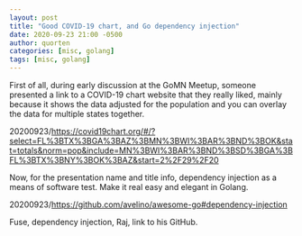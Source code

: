 ```yaml
---
layout: post
title: "Good COVID-19 chart, and Go dependency injection"
date: 2020-09-23 21:00 -0500
author: quorten
categories: [misc, golang]
tags: [misc, golang]
---
```


First of all, during early discussion at the GoMN Meetup, someone
presented a link to a COVID-19 chart website that they really liked,
mainly because it shows the data adjusted for the population and you
can overlay the data for multiple states together.

20200923/https://covid19chart.org/#/?select=FL%3BTX%3BGA%3BAZ%3BMN%3BWI%3BAR%3BND%3BOK&stat=totals&norm=pop&include=MN%3BWI%3BAR%3BND%3BSD%3BGA%3BFL%3BTX%3BNY%3BOK%3BAZ&start=2%2F29%2F20

Now, for the presentation name and title info, dependency injection as
a means of software test.  Make it real easy and elegant in Golang.

20200923/https://github.com/avelino/awesome-go#dependency-injection

Fuse, dependency injection, Raj, link to his GitHub.
